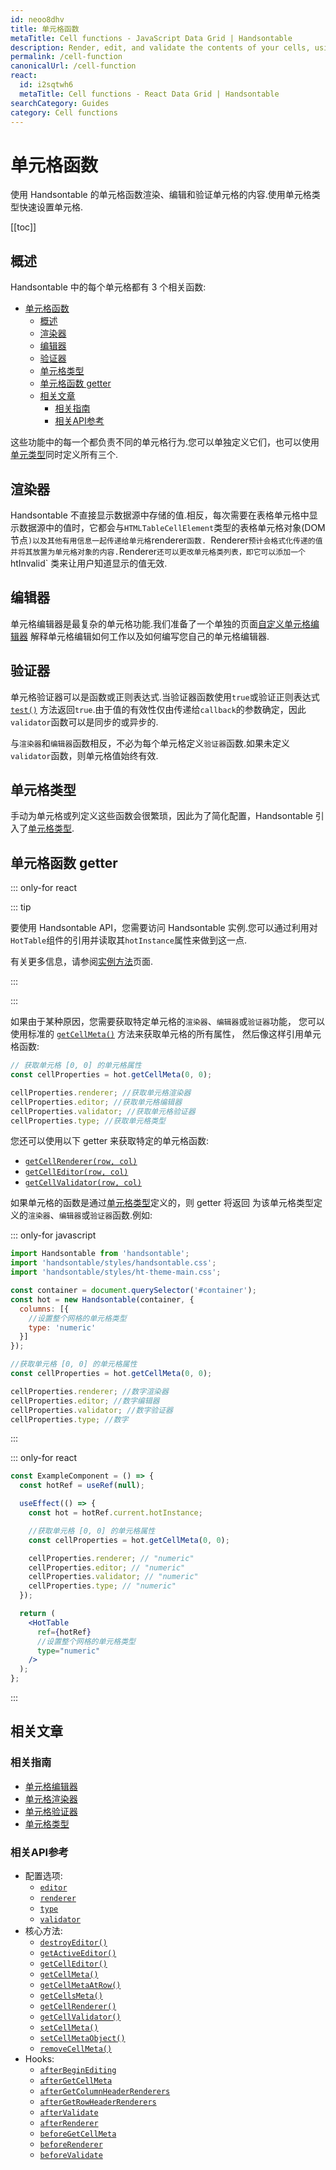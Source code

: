 ```yaml
---
id: neoo8dhv
title: 单元格函数
metaTitle: Cell functions - JavaScript Data Grid | Handsontable
description: Render, edit, and validate the contents of your cells, using Handsontable's cell functions. Quickly set up your cells, using cell types.
permalink: /cell-function
canonicalUrl: /cell-function
react:
  id: i2sqtwh6
  metaTitle: Cell functions - React Data Grid | Handsontable
searchCategory: Guides
category: Cell functions
---
```


# 单元格函数

使用 Handsontable 的单元格函数渲染、编辑和验证单元格的内容.使用单元格类型快速设置单元格.

[[toc]]

## 概述

Handsontable 中的每个单元格都有 3 个相关函数:

- [单元格函数](#单元格函数)
  - [概述](#概述)
  - [渲染器](#渲染器)
  - [编辑器](#编辑器)
  - [验证器](#验证器)
  - [单元格类型](#单元格类型)
  - [单元格函数 getter](#单元格函数-getter)
  - [相关文章](#相关文章)
    - [相关指南](#相关指南)
    - [相关API参考](#相关api参考)

这些功能中的每一个都负责不同的单元格行为.您可以单独定义它们，也可以使用[单元类型](#cell-type)同时定义所有三个.

## 渲染器

Handsontable 不直接显示数据源中存储的值.相反，每次需要在表格单元格中显示数据源中的值时，它都会与`HTMLTableCellElement`类型的表格单元格对象(DOM 节点`)以及其他有用信息一起传递给单元格`renderer`函数.
`Renderer` 预计会格式化传递的值并将其放置为单元格对象的内容. `Renderer` 还可以更改单元格类列表，即它可以添加一个 `htInvalid` 类来让用户知道显示的值无效.

## 编辑器

单元格编辑器是最复杂的单元格功能.我们准备了一个单独的页面[自定义单元格编辑器](@/guides/cell-functions/cell-editor/cell-editor.md) 解释单元格编辑如何工作以及如何编写您自己的单元格编辑器.

## 验证器
单元格验证器可以是函数或正则表达式.当验证器函数使用`true`或验证正则表达式 [`test()`](https://developer.mozilla.org/en-US/docs/Web/JavaScript/Reference/Global_Objects/RegExp/test) 方法返回`true`.由于值的有效性仅由传递给`callback`的参数确定，因此`validator`函数可以是同步的或异步的.

与`渲染器`和`编辑器`函数相反，不必为每个单元格定义`验证器`函数.如果未定义`validator`函数，则单元格值始终有效.

## 单元格类型

手动为单元格或列定义这些函数会很繁琐，因此为了简化配置，Handsontable 引入了[单元格类型](@/guides/cell-types/cell-type/cell-type.md).

## 单元格函数 getter

::: only-for react

::: tip

要使用 Handsontable API，您需要访问 Handsontable 实例.您可以通过利用对`HotTable`组件的引用并读取其`hotInstance`属性来做到这一点.

有关更多信息，请参阅[实例方法](@/guides/getting-started/react-methods/react-methods.md)页面.

:::

:::

如果由于某种原因，您需要获取特定单元格的`渲染器`、`编辑器`或`验证器`功能，
您可以使用标准的 [`getCellMeta()`](@/api/core.md#getcellmeta) 方法来获取单元格的所有属性，
然后像这样引用单元格函数:

```js
// 获取单元格 [0, 0] 的单元格属性
const cellProperties = hot.getCellMeta(0, 0);

cellProperties.renderer; //获取单元格渲染器
cellProperties.editor; //获取单元格编辑器
cellProperties.validator; //获取单元格验证器
cellProperties.type; //获取单元格类型
```

您还可以使用以下 getter 来获取特定的单元格函数:

- [`getCellRenderer(row, col)`](@/api/core.md#getcellrenderer)
- [`getCellEditor(row, col)`](@/api/core.md#getcelleditor)
- [`getCellValidator(row, col)`](@/api/core.md#getcellvalidator)

如果单元格的函数是通过[单元格类型](#cell-type)定义的，则 getter 将返回
为该单元格类型定义的`渲染器`、`编辑器`或`验证器`函数.例如:

::: only-for javascript

```js
import Handsontable from 'handsontable';
import 'handsontable/styles/handsontable.css';
import 'handsontable/styles/ht-theme-main.css';

const container = document.querySelector('#container');
const hot = new Handsontable(container, {
  columns: [{
    //设置整个网格的单元格类型
    type: 'numeric'
  }]
});

//获取单元格 [0, 0] 的单元格属性
const cellProperties = hot.getCellMeta(0, 0);

cellProperties.renderer; //数字渲染器
cellProperties.editor; //数字编辑器
cellProperties.validator; //数字验证器
cellProperties.type; //数字
```

:::

::: only-for react

```jsx
const ExampleComponent = () => {
  const hotRef = useRef(null);

  useEffect(() => {
    const hot = hotRef.current.hotInstance;

    //获取单元格 [0, 0] 的单元格属性
    const cellProperties = hot.getCellMeta(0, 0);

    cellProperties.renderer; // "numeric"
    cellProperties.editor; // "numeric"
    cellProperties.validator; // "numeric"
    cellProperties.type; // "numeric"
  });

  return (
    <HotTable
      ref={hotRef}
      //设置整个网格的单元格类型
      type="numeric"
    />
  );
};
```

:::

## 相关文章

### 相关指南

<div class="boxes-list gray">

- [单元格编辑器](@/guides/cell-functions/cell-editor/cell-editor.md)
- [单元格渲染器](@/guides/cell-functions/cell-renderer/cell-renderer.md)
- [单元格验证器](@/guides/cell-functions/cell-validator/cell-validator.md)
- [单元格类型](@/guides/cell-types/cell-type/cell-type.md)

</div>

### 相关API参考

- 配置选项:
  - [`editor`](@/api/options.md#editor)
  - [`renderer`](@/api/options.md#renderer)
  - [`type`](@/api/options.md#type)
  - [`validator`](@/api/options.md#validator)
- 核心方法:
  - [`destroyEditor()`](@/api/core.md#destroyeditor)
  - [`getActiveEditor()`](@/api/core.md#getactiveeditor)
  - [`getCellEditor()`](@/api/core.md#getcelleditor)
  - [`getCellMeta()`](@/api/core.md#getcellmeta)
  - [`getCellMetaAtRow()`](@/api/core.md#getcellmetaatrow)
  - [`getCellsMeta()`](@/api/core.md#getcellsmeta)
  - [`getCellRenderer()`](@/api/core.md#getcellrenderer)
  - [`getCellValidator()`](@/api/core.md#getcellvalidator)
  - [`setCellMeta()`](@/api/core.md#setcellmeta)
  - [`setCellMetaObject()`](@/api/core.md#setcellmetaobject)
  - [`removeCellMeta()`](@/api/core.md#removecellmeta)
- Hooks:
  - [`afterBeginEditing`](@/api/hooks.md#afterbeginediting)
  - [`afterGetCellMeta`](@/api/hooks.md#aftergetcellmeta)
  - [`afterGetColumnHeaderRenderers`](@/api/hooks.md#aftergetcolumnheaderrenderers)
  - [`afterGetRowHeaderRenderers`](@/api/hooks.md#aftergetrowheaderrenderers)
  - [`afterValidate`](@/api/hooks.md#aftervalidate)
  - [`afterRenderer`](@/api/hooks.md#afterrenderer)
  - [`beforeGetCellMeta`](@/api/hooks.md#beforegetcellmeta)
  - [`beforeRenderer`](@/api/hooks.md#beforerenderer)
  - [`beforeValidate`](@/api/hooks.md#beforevalidate)

